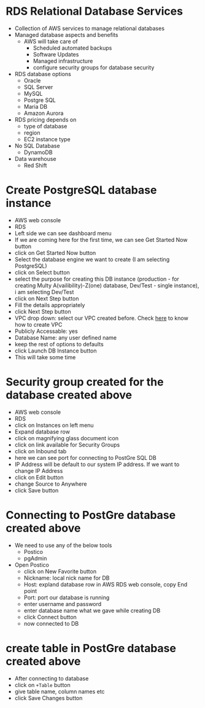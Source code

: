 # RDS Relational Database Services
* Collection of AWS services to manage relational databases
* Managed database aspects and benefits
	* AWS will take care of
		* Scheduled automated backups
		* Software Updates
		* Managed infrastructure
		* configure security groups for database security
* RDS database options
	* Oracle
	* SQL Server
	* MySQL
	* Postgre SQL
	* Maria DB
	* Amazon Aurora
* RDS pricing depends on
	* type of database
	* region
	* EC2 instance type
* No SQL Database
	* DynamoDB
* Data warehouse
	* Red Shift

# Create PostgreSQL database instance
* AWS web console
* RDS
* Left side we can see dashboard menu
* If we are coming here for the first time, we can see Get Started Now button
* click on Get Started Now button
* Select the database engine we want to create (I am selecting PostgreSQL)
* click on Select button 
* select the purpose for creating this DB instance (production - for creating Multy A(vailibility)-Z(one) database, Dev/Test - single instance), i am selecting Dev/Test
* click on Next Step button
* Fill the details appropriately
* click Next Step button
* VPC drop down: select our VPC created before. Check [here](https://github.com/avinashbabudonthu/aws/tree/master/vpc) to know how to create VPC
* Publicly Accessable: yes
* Database Name: any user defined name
* keep the rest of options to defaults
* click Launch DB Instance button
* This will take some time

# Security group created for the database created above
* AWS web console
* RDS
* click on Instances on left menu
* Expand database row
* click on magnifying glass document icon
* click on link available for Security Groups
* click on Inbound tab
* here we can see port for connecting to PostGre SQL DB
* IP Address will be default to our system IP address. If we want to change IP Address
* click on Edit button
* change Source to Anywhere
* click Save button

# Connecting to PostGre database created above
* We need to use any of the below tools
	* Postico
	* pgAdmin
* Open Postico
	* click on New Favorite button
	* Nickname: local nick name for DB
	* Host: expland database row in AWS RDS web console, copy End point
	* Port: port our database is running
	* enter username and password
	* enter database name what we gave while creating DB
	* click Connect button
	* now connected to DB
	
# create table in PostGre database created above
* After connecting to database
* click on `+Table` button
* give table name, column names etc
* click Save Changes button
